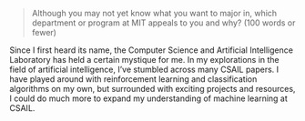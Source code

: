 > Although you may not yet know what you want to major in, which department or program at MIT appeals to you and why?
  (100 words or fewer)

Since I first heard its name, the Computer Science and Artificial Intelligence Laboratory has held a certain mystique for me.
In my explorations in the field of artificial intelligence, I’ve stumbled across many CSAIL papers.
I have played around with reinforcement learning and classification algorithms on my own, but surrounded with exciting projects and resources, I could do much more to expand my understanding of machine learning at CSAIL.
